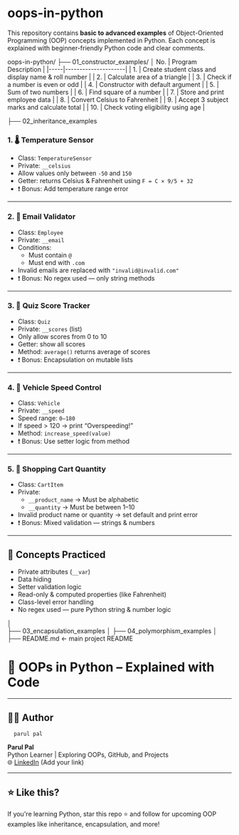 # oops-in-python
This repository contains **basic to advanced examples** of Object-Oriented Programming (OOP) concepts implemented in Python. Each concept is explained with beginner-friendly Python code and clear comments.

oops-in-python/
├── 01_constructor_examples/
│ No. | Program Description |
|-----|---------------------|
| 1.  | Create student class and display name & roll number |
| 2.  | Calculate area of a triangle |
| 3.  | Check if a number is even or odd |
| 4.  | Constructor with default argument |
| 5.  | Sum of two numbers |
| 6.  | Find square of a number |
| 7.  | Store and print employee data |
| 8.  | Convert Celsius to Fahrenheit |
| 9.  | Accept 3 subject marks and calculate total |
| 10. | Check voting eligibility using age |

├── 02_inheritance_examples
### 1. 🌡️ Temperature Sensor
- Class: `TemperatureSensor`
- Private: `__celsius`
- Allow values only between `-50` and `150`
- Getter: returns Celsius & Fahrenheit using `F = C × 9/5 + 32`
- ❗ Bonus: Add temperature range error

---

### 2. 📧 Email Validator
- Class: `Employee`
- Private: `__email`
- Conditions:
  - Must contain `@`
  - Must end with `.com`
- Invalid emails are replaced with `"invalid@invalid.com"`
- ❗ Bonus: No regex used — only string methods

---

### 3. 🧮 Quiz Score Tracker
- Class: `Quiz`
- Private: `__scores` (list)
- Only allow scores from 0 to 10
- Getter: show all scores
- Method: `average()` returns average of scores
- ❗ Bonus: Encapsulation on mutable lists

---

### 4. 🚗 Vehicle Speed Control
- Class: `Vehicle`
- Private: `__speed`
- Speed range: `0–180`
- If speed > 120 → print “Overspeeding!”
- Method: `increase_speed(value)`
- ❗ Bonus: Use setter logic from method

---

### 5. 🛒 Shopping Cart Quantity
- Class: `CartItem`
- Private:
  - `__product_name` → Must be alphabetic
  - `__quantity` → Must be between 1–10
- Invalid product name or quantity → set default and print error
- ❗ Bonus: Mixed validation — strings & numbers

---

## 🧠 Concepts Practiced

- Private attributes (`__var`)
- Data hiding
- Setter validation logic
- Read-only & computed properties (like Fahrenheit)
- Class-level error handling
- No regex used — pure Python string & number logic

│   
├── 03_encapsulation_examples
│ 
├── 04_polymorphism_examples
│   
├── README.md   ← main project README
# 🧠 OOPs in Python – Explained with Code


---


## 👩‍💻 Author
      parul pal

**Parul Pal**  
Python Learner | Exploring OOPs, GitHub, and Projects  
🌐 [LinkedIn](https://www.parul-pal-145ba1306/) (Add your link)

---

## ⭐ Like this?

If you're learning Python, star this repo ⭐ and follow for upcoming OOP examples like inheritance, encapsulation, and more!

